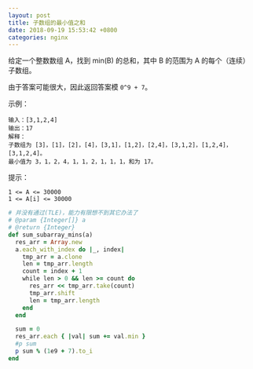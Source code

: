 ```yaml
---
layout: post
title: 子数组的最小值之和
date: 2018-09-19 15:53:42 +0800
categories: nginx
---
```


给定一个整数数组 A，找到 min(B) 的总和，其中 B 的范围为 A 的每个（连续）子数组。

由于答案可能很大，因此返回答案模 `0^9 + 7`。

示例：
```
输入：[3,1,2,4]
输出：17
解释：
子数组为 [3]，[1]，[2]，[4]，[3,1]，[1,2]，[2,4]，[3,1,2]，[1,2,4]，[3,1,2,4]。 
最小值为 3，1，2，4，1，1，2，1，1，1，和为 17。
```
提示：
```
1 <= A <= 30000
1 <= A[i] <= 30000
```


```ruby
# 并没有通过(TLE)，能力有限想不到其它办法了
# @param {Integer[]} a
# @return {Integer}
def sum_subarray_mins(a)
  res_arr = Array.new
  a.each_with_index do |_, index|
    tmp_arr = a.clone
    len = tmp_arr.length
    count = index + 1
    while len > 0 && len >= count do
      res_arr << tmp_arr.take(count)
      tmp_arr.shift
      len = tmp_arr.length
    end
  end

  sum = 0
  res_arr.each { |val| sum += val.min }
  #p sum
  p sum % (1e9 + 7).to_i
end
```